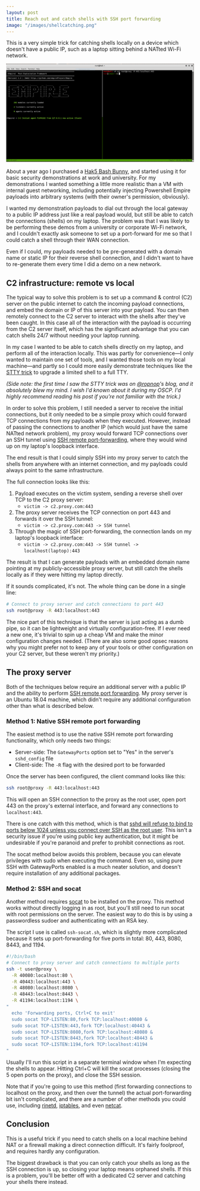 ```yaml
---
layout: post
title: Reach out and catch shells with SSH port forwarding
image: "/images/shellcatching.png"
---
```


This is a very simple trick for catching shells locally on a device which doesn't have a public IP, such as a laptop sitting behind a NATted Wi-Fi network.

![Catching an Empire listener using SSH port forwarding](/images/shellcatching.png)

About a year ago I purchased a [Hak5 Bash Bunny](https://hakshop.com/products/bash-bunny), and started using it for basic security demonstrations at work and university. For my demonstrations I wanted something a little more realistic than a VM with internal guest networking, including potentially injecting Powershell Empire payloads into arbitrary systems (with their owner's permission, obviously). 

I wanted my demonstration payloads to dial out through the local gateway to a public IP address just like a real payload would, but still be able to catch the connections (shells) on my laptop. The problem was that I was likely to be performing these demos from a university or corporate Wi-Fi network, and I couldn't exactly ask someone to set up a port-forward for me so that I could catch a shell through their WAN connection.

Even if I could, my payloads needed to be pre-generated with a domain name or static IP for their reverse shell connection, and I didn't want to have to re-generate them every time I did a demo on a new network.

## C2 infrastructure: remote vs local

The typical way to solve this problem is to set up a command & control (C2) server on the public internet to catch the incoming payload connections, and embed the domain or IP of this server into your payload. You can then remotely connect to the C2 server to interact with the shells after they've been caught. In this case all of the interaction with the payload is occurring from the C2 server itself, which has the significant advantage that you can catch shells 24/7 without needing your laptop running.

In my case I wanted to be able to catch shells directly on my laptop, and perform all of the interaction locally. This was partly for convenience—I only wanted to maintain one set of tools, and I wanted those tools on my local machine—and partly so I could more easily demonstrate techniques like the [STTY trick](https://blog.ropnop.com/upgrading-simple-shells-to-fully-interactive-ttys/#method3upgradingfromnetcatwithmagic) to upgrade a limited shell to a full TTY.  

*(Side note: the first time I saw the STTY trick was on [@ropnop](https://twitter.com/ropnop)'s blog, and it absolutely blew my mind. I wish I'd known about it during my OSCP. I'd highly recommend reading his post if you're not familiar with the trick.)*

In order to solve this problem, I still needed a server to receive the initial connections, but it only needed to be a simple proxy which could forward TCP connections from my payloads when they executed. However, instead of passing the connections to another IP (which would just have the same NATted network problem), my proxy would forward TCP connections over an SSH tunnel using [SSH remote port-forwarding](https://www.ssh.com/ssh/tunneling/example#sec-Remote-Forwarding), where they would wind up on my laptop's loopback interface. 

The end result is that I could simply SSH into my proxy server to catch the shells from anywhere with an internet connection, and my payloads could always point to the same infrastructure.

The full connection looks like this:

1. Payload executes on the victim system, sending a reverse shell over TCP to the C2 proxy server:
   - `victim -> c2.proxy.com:443`
2. The proxy server receives the TCP connection on port 443 and forwards it over the SSH tunnel: 
   - `victim -> c2.proxy.com:443 -> SSH tunnel`
1. Through the magic of SSH port-forwarding, the connection lands on my laptop's loopback interface:
   - `victim -> c2.proxy.com:443 -> SSH tunnel -> localhost(laptop):443`

The result is that I can generate payloads with an embedded  domain name pointing at my publicly-accessible proxy server, but still catch the shells locally as if they were hitting my laptop directly.

If it sounds complicated, it's not. The whole thing can be done in a single line:

```bash
# Connect to proxy server and catch connections to port 443
ssh root@proxy -R 443:localhost:443
```

The nice part of this technique is that the server is just acting as a dumb pipe, so it can be lightweight and virtually configuration-free. If I ever need a new one, it's trivial to spin up a cheap VM and make the minor configuration changes needed. (There are also some good opsec reasons why you might prefer not to keep any of your tools or other configuration on your C2 server, but these weren't my priority.)

## The proxy server

Both of the techniques below require an additional server with a public IP and the ability to perform [SSH remote port forwarding](https://www.ssh.com/ssh/tunneling/example#sec-Remote-Forwarding). My proxy server is an Ubuntu 18.04 machine, which didn't require any additional configuration other than what is described below.

### Method 1: Native SSH remote port forwarding

The easiest method is to use the native SSH remote port forwarding functionality, which only needs two things: 
- Server-side: The `GatewayPorts` option set to "Yes" in the server's `sshd_config` file
- Client-side: The `-R` flag with the desired port to be forwarded

Once the server has been configured, the client command looks like this:

```bash
ssh root@proxy -R 443:localhost:443
```

This will open an SSH connection to the proxy as the root user, open port 443 on the proxy's external interface, and forward any connections to `localhost:443`. 

There is one catch with this method, which is that [sshd will refuse to bind to ports below 1024 unless you connect over SSH as the root user](https://unix.stackexchange.com/questions/41451/how-can-i-set-up-a-remote-port-forward-on-port-80-to-my-localhost-with-the-help/44296#44296). This isn't a security issue if you're using public key authentication, but it might be undesirable if you're paranoid and prefer to prohibit connections as root.

The socat method below avoids this problem, because you can elevate privileges with sudo when executing the command. Even so, using pure SSH with GatewayPorts enabled is a much neater solution, and doesn't require installation of any additional packages.

### Method 2: SSH and socat

Another method requires [socat](https://www.linux.com/news/socat-general-bidirectional-pipe-handler) to be installed on the proxy. This method works without directly logging in as root, but you'll still need to run socat with root permissions on the server. The easiest way to do this is by using a passwordless sudoer and authenticating with an RSA key.

The script I use is called `ssh-socat.sh`, which is slightly more complicated because it sets up port-forwarding for five ports in total: 80, 443, 8080, 8443, and 1194.

```bash
#!/bin/bash
# Connect to proxy server and catch connections to multiple ports
ssh -t user@proxy \
  -R 40080:localhost:80 \
  -R 40443:localhost:443 \
  -R 48080:localhost:8080 \
  -R 48443:localhost:8443 \
  -R 41194:localhost:1194 \
"
  echo 'Forwarding ports, Ctrl+C to exit'
  sudo socat TCP-LISTEN:80,fork TCP:localhost:40080 &
  sudo socat TCP-LISTEN:443,fork TCP:localhost:40443 &
  sudo socat TCP-LISTEN:8080,fork TCP:localhost:48080 &
  sudo socat TCP-LISTEN:8443,fork TCP:localhost:48443 &
  sudo socat TCP-LISTEN:1194,fork TCP:localhost:41194 
"
```

Usually I'll run this script in a separate terminal window when I'm expecting the shells to appear. Hitting Ctrl+C will kill the socat processes (closing the 5 open ports on the proxy), and close the SSH session.

Note that if you're going to use this method (first forwarding connections to localhost on the proxy, and then over the tunnel) the actual port-forwarding bit isn't complicated, and there are a number of other methods you could use, including [rinetd](http://www.lenzg.net/rinetd/rinetd.html), [iptables](https://www.digitalocean.com/community/tutorials/how-to-forward-ports-through-a-linux-gateway-with-iptables), and even [netcat](https://29a.ch/2009/5/10/forwarding-ports-using-netcat). 

## Conclusion

This is a useful trick if you need to catch shells on a local machine behind NAT or a firewall making a direct connection difficult. It's fairly foolproof, and requires hardly any configuration.

The biggest drawback is that you can only catch your shells as long as the SSH connection is up, so closing your laptop means orphaned shells. If this is a problem, you'll be better off with a dedicated C2 server and catching your shells there instead.